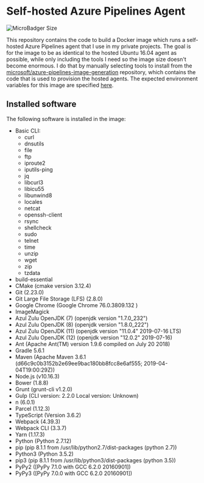 # Self-hosted Azure Pipelines Agent

![MicroBadger Size](https://img.shields.io/microbadger/image-size/jmerle/self-hosted-azp-agent)

This repository contains the code to build a Docker image which runs a self-hosted Azure Pipelines agent that I use in my private projects. The goal is for the image to be as identical to the hosted Ubuntu 16.04 agent as possible, while only including the tools I need so the image size doesn't become enormous. I do that by manually selecting tools to install from the [microsoft/azure-pipelines-image-generation](https://github.com/microsoft/azure-pipelines-image-generation) repository, which contains the code that is used to provision the hosted agents. The expected environment variables for this image are specified [here](https://docs.microsoft.com/en-us/azure/devops/pipelines/agents/docker?view=azure-devops#environment-variables).

## Installed software

The following software is installed in the image:
- Basic CLI:
  - curl
  - dnsutils
  - file
  - ftp
  - iproute2
  - iputils-ping
  - jq
  - libcurl3
  - libicu55
  - libunwind8
  - locales
  - netcat
  - openssh-client
  - rsync
  - shellcheck
  - sudo
  - telnet
  - time
  - unzip
  - wget
  - zip
  - tzdata
- build-essential
- CMake (cmake version 3.12.4)
- Git (2.23.0)
- Git Large File Storage (LFS) (2.8.0)
- Google Chrome (Google Chrome 76.0.3809.132 )
- ImageMagick
- Azul Zulu OpenJDK (7) (openjdk version "1.7.0_232")
- Azul Zulu OpenJDK (8) (openjdk version "1.8.0_222")
- Azul Zulu OpenJDK (11) (openjdk version "11.0.4" 2019-07-16 LTS)
- Azul Zulu OpenJDK (12) (openjdk version "12.0.2" 2019-07-16)
- Ant (Apache Ant(TM) version 1.9.6 compiled on July 20 2018)
- Gradle 5.6.1
- Maven (Apache Maven 3.6.1 (d66c9c0b3152b2e69ee9bac180bb8fcc8e6af555; 2019-04-04T19:00:29Z))
- Node.js (v10.16.3)
- Bower (1.8.8)
- Grunt (grunt-cli v1.2.0)
- Gulp (CLI version: 2.2.0
Local version: Unknown)
- n (6.0.1)
- Parcel (1.12.3)
- TypeScript (Version 3.6.2)
- Webpack (4.39.3)
- Webpack CLI (3.3.7)
- Yarn (1.17.3)
- Python (Python 2.7.12)
- pip (pip 8.1.1 from /usr/lib/python2.7/dist-packages (python 2.7))
- Python3 (Python 3.5.2)
- pip3 (pip 8.1.1 from /usr/lib/python3/dist-packages (python 3.5))
- PyPy2 ([PyPy 7.1.0 with GCC 6.2.0 20160901])
- PyPy3 ([PyPy 7.0.0 with GCC 6.2.0 20160901])
